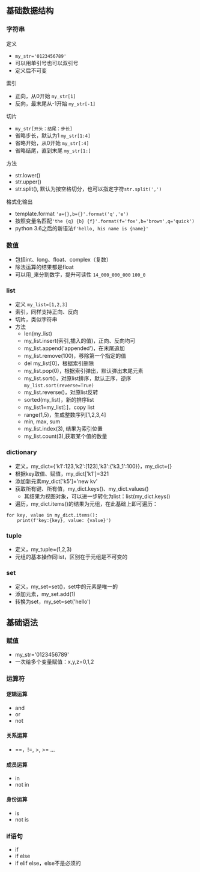 
## 基础数据结构
### 字符串
定义
- `my_str='0123456789'`
- 可以用单引号也可以双引号
- 定义后不可变

索引
- 正向，从0开始 `my_str[1]`
- 反向，最末尾从-1开始 `my_str[-1]`

切片
- `my_str[开头：结尾：步长]`
- 省略步长，默认为1 `my_str[1:4]`
- 省略开始，从0开始 `my_str[:4]`
- 省略结尾，直到末尾 `my_str[1:]`

方法
- str.lower()
- str.upper()
- str.split(), 默认为按空格切分，也可以指定字符`str.split(',')`

格式化输出
- template.format `'a={},b={}'.format('q','e')`
- 按照变量名匹配`'the {q} {b} {f}'.format(f='fox',b='brown',q='quick')`
- python 3.6之后的新语法`f'hello, his name is {name}'`

### 数值
- 包括int、long、float、complex（复数）
- 除法运算的结果都是float
- 可以用`_`来分割数字，提升可读性 `14_000_000_000` `100_0`

### list
- 定义 `my_list=[1,2,3]`
- 索引，同样支持正向、反向
- 切片，类似字符串
- 方法
    - len(my_list)
    - my_list.insert(索引,插入的值)，正向、反向均可
    - my_list.append('appended')，在末尾追加
    - my_list.remove(100)，移除第一个指定的值
    - del my_list[0]，根据索引删除
    - my_list.pop(0)，根据索引弹出，默认弹出末尾元素
    - my_list.sort()，对原list排序，默认正序，逆序`my_list.sort(reverse=True)`
    - my_list.reverse()，对原list反转
    - sorted(my_list)，新的排序list
    - my_list1=my_list[:]，copy list
    - range(1,5)，生成整数序列[1,2,3,4]
    - min, max, sum
    - my_list.index(3), 结果为索引位置
    - my_list.count(3),获取某个值的数量

### dictionary
- 定义，my_dict={'k1':123,'k2':[123],'k3':{'k3_1':100}}，my_dict={}
- 根据key取值、赋值，my_dict['k1']=321
- 添加新元素my_dict['k5']='new kv'
- 获取所有键、所有值，my_dict.keys()、my_dict.values()
    - 其结果为视图对象，可以进一步转化为list：list(my_dict.keys()
- 遍历，my_dict.items()的结果为元组，在此基础上即可遍历：
```
for key, value in my_dict.items():
    print(f'key:{key}, value: {value}')
```

### tuple
- 定义，my_tuple=(1,2,3)
- 元组的基本操作同list，区别在于元组是不可变的

### set
- 定义，my_set=set()，set中的元素是唯一的
- 添加元素，my_set.add(1)
- 转换为set，my_set=set('hello')


## 基础语法
### 赋值
- my_str='0123456789'
- 一次给多个变量赋值：x,y,z=0,1,2

### 运算符
#### 逻辑运算
- and
- or
- not

#### 关系运算
- ==，!=, >, >= ...

#### 成员运算
- in
- not in

#### 身份运算
- is
- not is

### if语句
- if 
- if else
- if elif else，else不是必须的